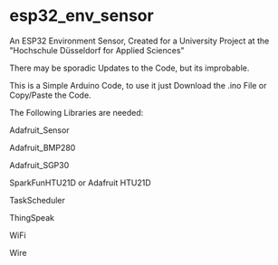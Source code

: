 # esp32_env_sensor
An ESP32 Environment Sensor, Created for a University Project at the "Hochschule Düsseldorf for Applied Sciences"

There may be sporadic Updates to the Code, but its improbable.

This is a Simple Arduino Code, to use it just Download the .ino File or Copy/Paste the Code.


The Following Libraries are needed:


Adafruit_Sensor

Adafruit_BMP280

Adafruit_SGP30

SparkFunHTU21D or Adafruit HTU21D

TaskScheduler

ThingSpeak

WiFi

Wire

